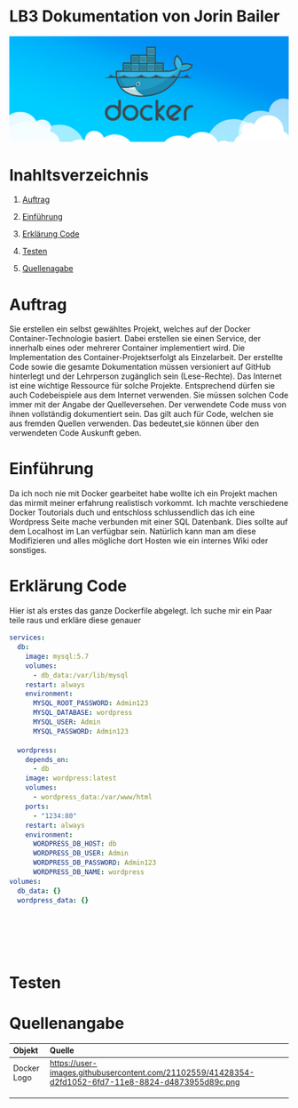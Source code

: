 # LB3 Dokumentation von Jorin Bailer
![image](https://github.com/jorinbyte/M300_service/blob/main/lb3/BilderMD/Docker_Logo.png?raw=true)

# Inahltsverzeichnis
 1. [Auftrag](#auftrag)
 
 1. [Einführung](#einführung) 

 2. [Erklärung Code](#Erklärung)

 3. [Testen](#testen)

 4. [Quellenagabe](#quellenangabe)


<div id='Auftrag'/>

# Auftrag
Sie erstellen ein selbst gewähltes Projekt, welches auf der Docker Container-Technologie basiert. Dabei erstellen sie einen Service, der innerhalb eines oder mehrerer Container implementiert wird. Die Implementation des Container-Projektserfolgt als Einzelarbeit. Der erstellte Code sowie die gesamte Dokumentation müssen versioniert auf GitHub hinterlegt und der Lehrperson zugänglich sein (Lese-Rechte). Das Internet ist eine wichtige Ressource für solche Projekte. Entsprechend dürfen sie auch Codebeispiele aus dem Internet verwenden. Sie müssen solchen Code immer mit der Angabe der Quelleversehen. Der verwendete Code muss von ihnen vollständig dokumentiert sein. Das gilt auch für Code, welchen sie aus fremden Quellen verwenden. Das bedeutet,sie können über den verwendeten Code Auskunft geben.
<div id='Einführung'/>

# Einführung

<div id='Erklärung'/>

Da ich noch nie mit Docker gearbeitet habe wollte ich ein Projekt machen das mirmit meiner erfahrung realistisch vorkommt. Ich machte verschiedene Docker Toutorials duch und entschloss schlussendlich das ich eine Wordpress Seite mache verbunden mit einer SQL Datenbank. Dies sollte auf dem Localhost im Lan verfügbar sein. Natürlich kann man am diese Modifizieren und alles mögliche dort Hosten wie ein internes Wiki oder sonstiges.
# Erklärung Code

Hier ist als erstes das ganze Dockerfile abgelegt. Ich suche mir ein Paar teile raus und erkläre diese genauer
```yml   
services:
  db:
    image: mysql:5.7
    volumes:
      - db_data:/var/lib/mysql
    restart: always
    environment:
      MYSQL_ROOT_PASSWORD: Admin123
      MYSQL_DATABASE: wordpress
      MYSQL_USER: Admin
      MYSQL_PASSWORD: Admin123
    
  wordpress:
    depends_on:
      - db
    image: wordpress:latest
    volumes:
      - wordpress_data:/var/www/html
    ports:
      - "1234:80"
    restart: always
    environment:
      WORDPRESS_DB_HOST: db
      WORDPRESS_DB_USER: Admin
      WORDPRESS_DB_PASSWORD: Admin123
      WORDPRESS_DB_NAME: wordpress
volumes:
  db_data: {}
  wordpress_data: {}
```
```
```
```
```
```
```
```
```
```
```
```
```

# Testen
<div id='quellenangabe'/>

# Quellenangabe


| Objekt   |      Quelle     |
|:----------|:-------------|
| Docker Logo |  https://user-images.githubusercontent.com/21102559/41428354-d2fd1052-6fd7-11e8-8824-d4873955d89c.png|
|  |     |
|  |  |
|   |  |
